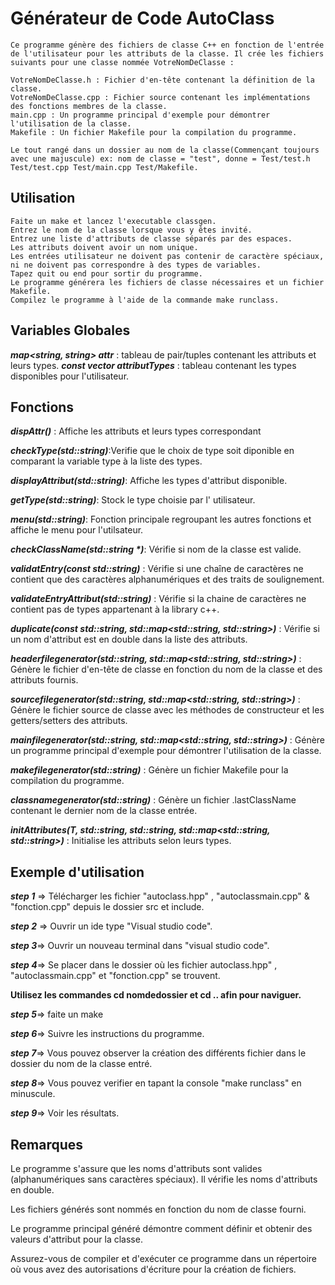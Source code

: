 # **Générateur de Code AutoClass**

    Ce programme génère des fichiers de classe C++ en fonction de l'entrée de l'utilisateur pour les attributs de la classe. Il crée les fichiers suivants pour une classe nommée VotreNomDeClasse :

    VotreNomDeClasse.h : Fichier d'en-tête contenant la définition de la classe.
    VotreNomDeClasse.cpp : Fichier source contenant les implémentations des fonctions membres de la classe.
    main.cpp : Un programme principal d'exemple pour démontrer l'utilisation de la classe.
    Makefile : Un fichier Makefile pour la compilation du programme.

    Le tout rangé dans un dossier au nom de la classe(Commençant toujours avec une majuscule) ex: nom de classe = "test", donne = Test/test.h Test/test.cpp Test/main.cpp Test/Makefile.

## **Utilisation**

    Faite un make et lancez l'executable classgen.
    Entrez le nom de la classe lorsque vous y êtes invité.
    Entrez une liste d'attributs de classe séparés par des espaces.
    Les attributs doivent avoir un nom unique.
    Les entrées utilisateur ne doivent pas contenir de caractère spéciaux, ni ne doivent pas correspondre à des types de variables.
    Tapez quit ou end pour sortir du programme.
    Le programme générera les fichiers de classe nécessaires et un fichier Makefile.
    Compilez le programme à l'aide de la commande make runclass.

## **Variables Globales**
**_map<string, string> attr_** : tableau de pair/tuples contenant les attributs et leurs types.
**_const vector<string> attributTypes_** : tableau contenant les types disponibles pour l'utilisateur.

## **Fonctions**

**_dispAttr()_** : Affiche les attributs et leurs types correspondant

**_checkType(std::string)_**:Verifie que le choix de type soit diponible en comparant la variable type à la liste des types.

**_displayAttribut(std::string)_**: Affiche les types d'attribut disponible.

**_getType(std::string)_**: Stock le type choisie par l' utilisateur.

**_menu(std::string)_**: Fonction principale regroupant les autres fonctions et affiche le menu pour l'utilsateur.

**_checkClassName(std::string *)_**: Vérifie si nom de la classe est valide.

**_validatEntry(const std::string)_** : Vérifie si une chaîne de caractères ne contient que des caractères alphanumériques et des traits de soulignement.

**_validateEntryAttribut(std::string)_** : Vérifie si la chaine de caractères ne contient pas de types appartenant à la library c++.

**_duplicate(const std::string, std::map<std::string, std::string>)_** : Vérifie si un nom d'attribut est en double dans la liste des attributs.

**_headerfilegenerator(std::string, std::map<std::string, std::string>)_** : Génère le fichier d'en-tête de classe en fonction du nom de la classe et des attributs fournis.

**_sourcefilegenerator(std::string, std::map<std::string, std::string>)_** : Génère le fichier source de classe avec les méthodes de constructeur et les getters/setters des attributs.

**_mainfilegenerator(std::string, std::map<std::string, std::string>)_** : Génère un programme principal d'exemple pour démontrer l'utilisation de la classe.

**_makefilegenerator(std::string)_** : Génère un fichier Makefile pour la compilation du programme.

**_classnamegenerator(std::string)_** : Génère un fichier .lastClassName contenant le dernier nom de la classe entrée.

**_initAttributes(T, std::string, std::string, std::map<std::string, std::string>)_** : Initialise les attributs selon leurs types.


## **Exemple d'utilisation**

**_step 1_** => Télécharger les fichier "autoclass.hpp" , "autoclassmain.cpp" & "fonction.cpp" depuis le dossier src et include.

**_step 2_** => Ouvrir un ide type "Visual studio code".

**_step 3_**=> Ouvrir un nouveau terminal dans "visual studio code".

**_step 4_**=> Se placer dans le dossier où les fichier autoclass.hpp" , "autoclassmain.cpp" et "fonction.cpp" se trouvent.

**Utilisez les commandes cd nomdedossier et cd .. afin pour naviguer.**

**_step 5_**=> faite un make

**_step 6_**=> Suivre les instructions du programme.

**_step 7_**=> Vous pouvez observer la création des différents fichier dans le dossier du nom de la classe entré.

**_step 8_**=> Vous pouvez verifier en tapant la console "make runclass" en minuscule.

**_step 9_**=> Voir les résultats.

## **Remarques**

Le programme s'assure que les noms d'attributs sont valides (alphanumériques sans caractères spéciaux).
Il vérifie les noms d'attributs en double.

Les fichiers générés sont nommés en fonction du nom de classe fourni.

Le programme principal généré démontre comment définir et obtenir des valeurs d'attribut pour la classe.

Assurez-vous de compiler et d'exécuter ce programme dans un répertoire où vous avez des autorisations d'écriture pour la création de fichiers.
